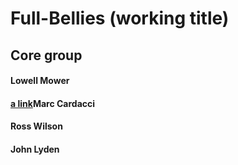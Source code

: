 # Full-Bellies (working title)

## Core group
#### Lowell Mower
#### [a link](https://github.com/mcardacci)Marc Cardacci
#### Ross Wilson
#### John Lyden

